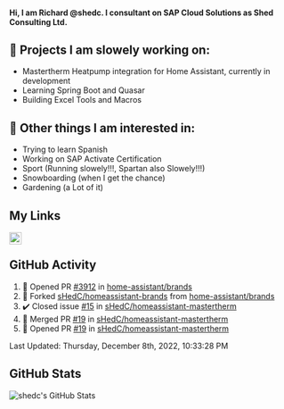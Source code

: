 #### Hi, I am Richard @shedc. I consultant on SAP Cloud Solutions as Shed Consulting Ltd.

## 👋 Projects I am slowely working on:
- Mastertherm Heatpump integration for Home Assistant, currently in development
- Learning Spring Boot and Quasar
- Building Excel Tools and Macros

## 👀 Other things I am interested in:
- Trying to learn Spanish
- Working on SAP Activate Certification
- Sport (Running slowely!!!, Spartan also Slowely!!!)
- Snowboarding (when I get the chance)
- Gardening (a Lot of it)

## My Links
[<img align="left" alt="shedc | LinkedIn" width="22px" src="https://cdn.jsdelivr.net/npm/simple-icons@v3/icons/linkedin.svg" />][linkedin]

<br/>

## GitHub Activity
<!--RECENT_ACTIVITY:start-->
1. 💪 Opened PR [#3912](https://github.com/home-assistant/brands/pull/3912) in [home-assistant/brands](https://github.com/home-assistant/brands)
2. 🔱 Forked [sHedC/homeassistant-brands](https://github.com/sHedC/homeassistant-brands) from [home-assistant/brands](https://github.com/home-assistant/brands)
3. ✔️ Closed issue [#15](https://github.com/sHedC/homeassistant-mastertherm/issues/15) in [sHedC/homeassistant-mastertherm](https://github.com/sHedC/homeassistant-mastertherm)
4. 🎉 Merged PR [#19](https://github.com/sHedC/homeassistant-mastertherm/pull/19) in [sHedC/homeassistant-mastertherm](https://github.com/sHedC/homeassistant-mastertherm)
5. 💪 Opened PR [#19](https://github.com/sHedC/homeassistant-mastertherm/pull/19) in [sHedC/homeassistant-mastertherm](https://github.com/sHedC/homeassistant-mastertherm)
<!--RECENT_ACTIVITY:end-->
<!--RECENT_ACTIVITY:last_update-->
Last Updated: Thursday, December 8th, 2022, 10:33:28 PM
<!--RECENT_ACTIVITY:last_update_end-->

## GitHub Stats
<img align="left" alt="shedc's GitHub Stats" src="https://github-readme-stats.vercel.app/api?username=shedc&show_icons=true&hide_title=true" />

[linkedin]: https://www.linkedin.com/in/richard-holmes-3314251/
